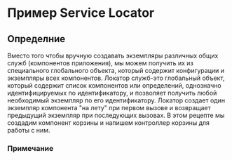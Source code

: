 # Пример Service Locator

## Определние

Вместо того чтобы вручную создавать экземпляры различных общих служб (компонентов приложения), мы можем получить 
их из специального глобального объекта, который содержит конфигурации и экземпляры всех компонентов. 
Локатор служб-это глобальный объект, который содержит список компонентов или определений, однозначно 
идентифицируемых по идентификатору, и позволяет получить любой необходимый экземпляр по его идентификатору. 
Локатор создает один экземпляр компонента "на лету" при первом вызове и возвращает предыдущий экземпляр при 
последующих вызовах. В этом рецепте мы создадим компонент корзины и напишем контроллер корзины для работы с ним.


### Примечание


